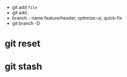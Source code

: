 - git add `file`
- git add .
- branch - name feature/header, optimize-ui, quick-fix
- git branch -D <name-branch>
# git reset
# git stash 